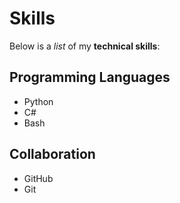 # Skills

Below is a _list_ of my **technical skills**:

## Programming Languages
- Python
- C#
- Bash 

## Collaboration
- GitHub
- Git
